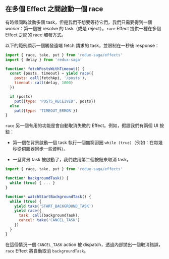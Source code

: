 ## 在多個 Effect 之間啟動一個 race

有時候同時啟動多個 task，但是我們不想要等待它們，我們只需要得到一個 *winner*：第一個被 resolve 的 task（或是 reject）。`race` Effect 提供一種在多個 Effect 之間的 race 觸發方式。

以下的範例顯示一個觸發遠端 fetch 請求的 task，並限制在一秒後 response：

```javascript
import { race, take, put } from 'redux-saga/effects'
import { delay } from 'redux-saga'

function* fetchPostsWithTimeout() {
  const {posts, timeout} = yield race({
    posts: call(fetchApi, '/posts'),
    timeout: call(delay, 1000)
  })

  if (posts)
    put({type: 'POSTS_RECEIVED', posts})
  else
    put({type: 'TIMEOUT_ERROR'})
}
```

`race` 另一個有用的功能是會自動取消失敗的 Effect。例如，假設我們有兩個 UI 按鈕：

- 第一個在背景啟動一個 task 執行一個無窮迴圈 `while (true)`（例如：在每幾秒從伺服器同步一些資料）。

- 一旦背景 task 被啟動了，我們啟用第二個按鈕來取消 task。


```javascript
import { race, take, put } from 'redux-saga/effects'

function* backgroundTask() {
  while (true) { ... }
}

function* watchStartBackgroundTask() {
  while (true) {
    yield take('START_BACKGROUND_TASK')
    yield race({
      task: call(backgroundTask),
      cancel: take('CANCEL_TASK')
    })
  }
}
```

在這個情況一個 `CANCEL_TASK` action 被 dispatch，透過內部拋出一個取消錯誤，`race` Effect 將自動取消 `backgroundTask`。
